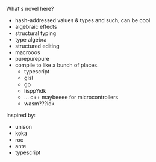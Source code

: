 What's novel here?

- hash-addressed values & types and such, can be cool
- algebraic effects
- structural typing
- type algebra
- structured editing
- macrooos
- purepurepure
- compile to like a bunch of places.
	- typescript
	- glsl
	- go
	- lispp?idk
	- ... c++ maybeeee for microcontrollers
	- wasm???idk

Inspired by:
- unison
- koka
- roc
- ante
- typescript
